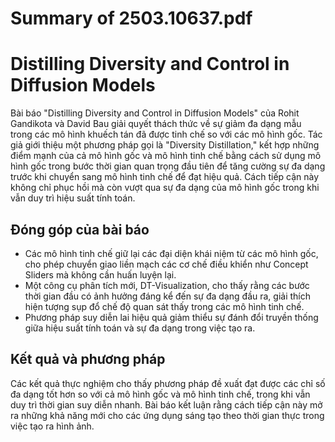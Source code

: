 # Summary of 2503.10637.pdf

# Distilling Diversity and Control in Diffusion Models

Bài báo "Distilling Diversity and Control in Diffusion Models" của Rohit Gandikota và David Bau giải quyết thách thức về sự giảm đa dạng mẫu trong các mô hình khuếch tán đã được tinh chế so với các mô hình gốc. Tác giả giới thiệu một phương pháp gọi là "Diversity Distillation," kết hợp những điểm mạnh của cả mô hình gốc và mô hình tinh chế bằng cách sử dụng mô hình gốc trong bước thời gian quan trọng đầu tiên để tăng cường sự đa dạng trước khi chuyển sang mô hình tinh chế để đạt hiệu quả. Cách tiếp cận này không chỉ phục hồi mà còn vượt qua sự đa dạng của mô hình gốc trong khi vẫn duy trì hiệu suất tính toán.

## Đóng góp của bài báo
- Các mô hình tinh chế giữ lại các đại diện khái niệm từ các mô hình gốc, cho phép chuyển giao liền mạch các cơ chế điều khiển như Concept Sliders mà không cần huấn luyện lại.
- Một công cụ phân tích mới, DT-Visualization, cho thấy rằng các bước thời gian đầu có ảnh hưởng đáng kể đến sự đa dạng đầu ra, giải thích hiện tượng sụp đổ chế độ quan sát thấy trong các mô hình tinh chế.
- Phương pháp suy diễn lai hiệu quả giảm thiểu sự đánh đổi truyền thống giữa hiệu suất tính toán và sự đa dạng trong việc tạo ra.

## Kết quả và phương pháp
Các kết quả thực nghiệm cho thấy phương pháp đề xuất đạt được các chỉ số đa dạng tốt hơn so với cả mô hình gốc và mô hình tinh chế, trong khi vẫn duy trì thời gian suy diễn nhanh. Bài báo kết luận rằng cách tiếp cận này mở ra những khả năng mới cho các ứng dụng sáng tạo theo thời gian thực trong việc tạo ra hình ảnh.
